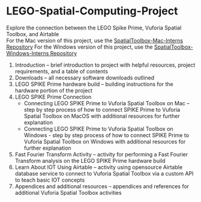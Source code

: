 # LEGO-Spatial-Computing-Project
Explore the connection between the LEGO Spike Prime, Vuforia Spatial Toolbox, and Airtable  
For the Mac version of this project, use the [SpatialToolbox-Mac-Interns Repository](https://github.com/PTC-Academic/SpatialToolbox-Mac-Interns)
For the Windows version of this project, use the [SpatialToolbox-Windows-Interns Repository](https://github.com/PTC-Academic/SpatialToolbox-Windows-Interns)

1. Introduction – brief introduction to project with helpful resources, project requirements, and a table of contents
2. Downloads – all necessary software downloads outlined
3. LEGO SPIKE Prime hardware build – building instructions for the hardware portion of the project
4. LEGO SPIKE Prime Connection
    - Connecting LEGO SPIKE Prime to Vuforia Spatial Toolbox on Mac – step by step process of how to connect SPIKE Prime to Vuforia Spatial Toolbox on MacOS with additional resources for further explanation
    - Connecting LEGO SPIKE Prime to Vuforia Spatial Toolbox on Windows - step by step process of how to connect SPIKE Prime to Vuforia Spatial Toolbox on Windows with additional resources for further explanation
5. Fast Fourier Transform Activity – activity for performing a Fast Fourier Transform analysis on the LEGO SPIKE Prime hardware build
6. Learn About IOT Using Airtable – activity using opensource Airtable database service to connect to Vuforia Spatial Toolbox via a custom API to teach basic IOT concepts
7. Appendices and additional resources – appendices and references for additional Vuforia Spatial Toolbox activities
